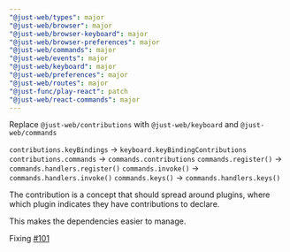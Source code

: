 ```yaml
---
"@just-web/types": major
"@just-web/browser": major
"@just-web/browser-keyboard": major
"@just-web/browser-preferences": major
"@just-web/commands": major
"@just-web/events": major
"@just-web/keyboard": major
"@just-web/preferences": major
"@just-web/routes": major
"@just-func/play-react": patch
"@just-web/react-commands": major
---
```


Replace `@just-web/contributions` with `@just-web/keyboard` and `@just-web/commands`

`contributions.keyBindings` -> `keyboard.keyBindingContributions`
`contributions.commands` -> `commands.contributions`
`commands.register()` -> `commands.handlers.register()`
`commands.invoke()` -> `commands.handlers.invoke()`
`commands.keys()` -> `commands.handlers.keys()`

The contribution is a concept that should spread around plugins,
where which plugin indicates they have contributions to declare.

This makes the dependencies easier to manage.

Fixing [#101](https://github.com/justland/just-web/issues/101)
